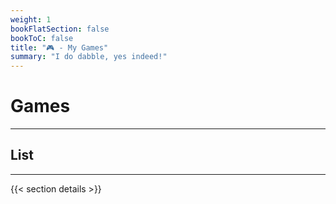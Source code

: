 ```yaml
---
weight: 1
bookFlatSection: false
bookToC: false
title: "🎮 - My Games"
summary: "I do dabble, yes indeed!"
---
```


<!--markdownlint-disable MD025 -->

# Games

---

## List

---

{{< section details >}}
